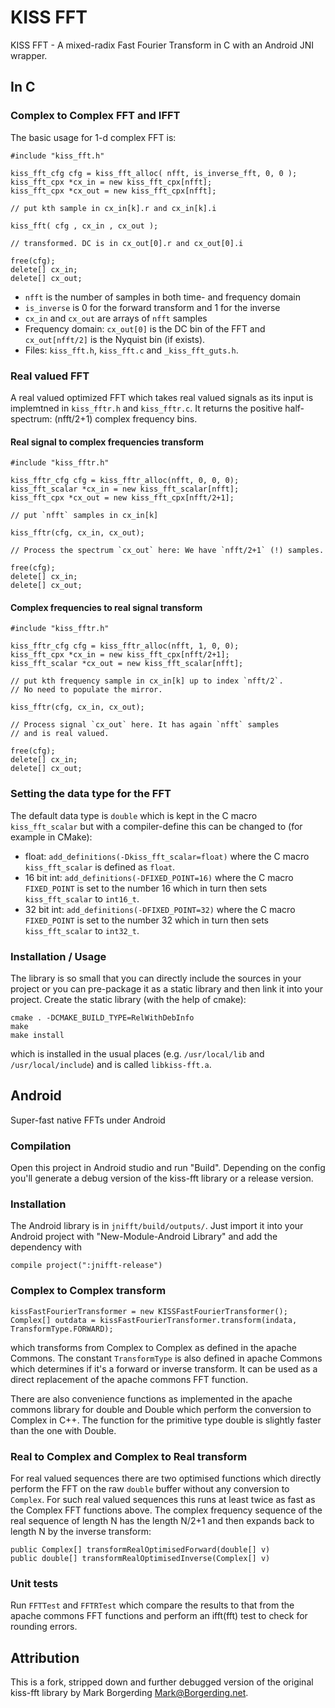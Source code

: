 # KISS FFT

KISS FFT - A mixed-radix Fast Fourier Transform in C with an Android
JNI wrapper.

## In C

### Complex to Complex FFT and IFFT

The basic usage for 1-d complex FFT is:

```
#include "kiss_fft.h"

kiss_fft_cfg cfg = kiss_fft_alloc( nfft, is_inverse_fft, 0, 0 );
kiss_fft_cpx *cx_in = new kiss_fft_cpx[nfft];
kiss_fft_cpx *cx_out = new kiss_fft_cpx[nfft];
    
// put kth sample in cx_in[k].r and cx_in[k].i
            
kiss_fft( cfg , cx_in , cx_out );
            
// transformed. DC is in cx_out[0].r and cx_out[0].i 
            
free(cfg);
delete[] cx_in;
delete[] cx_out;
```
* `nfft` is the number of samples in both time- and frequency domain
* `is_inverse` is 0 for the forward transform and 1 for the inverse
* `cx_in` and `cx_out` are arrays of `nfft` samples
* Frequency domain: `cx_out[0]` is the DC bin of the FFT and `cx_out[nfft/2]`
is the Nyquist bin (if exists).
* Files: `kiss_fft.h`, `kiss_fft.c` and `_kiss_fft_guts.h`.

### Real valued FFT

A real valued optimized FFT which takes real valued signals as its input is implemtned in `kiss_fftr.h` and `kiss_fftr.c`. It returns the positive half-spectrum: (nfft/2+1) complex frequency bins.

#### Real signal to complex frequencies transform

```
#include "kiss_fftr.h"

kiss_fftr_cfg cfg = kiss_fftr_alloc(nfft, 0, 0, 0);
kiss_fft_scalar *cx_in = new kiss_fft_scalar[nfft];
kiss_fft_cpx *cx_out = new kiss_fft_cpx[nfft/2+1];

// put `nfft` samples in cx_in[k]

kiss_fftr(cfg, cx_in, cx_out);

// Process the spectrum `cx_out` here: We have `nfft/2+1` (!) samples.
            
free(cfg);
delete[] cx_in;
delete[] cx_out;
```

#### Complex frequencies to real signal transform

```
#include "kiss_fftr.h"

kiss_fftr_cfg cfg = kiss_fftr_alloc(nfft, 1, 0, 0);
kiss_fft_cpx *cx_in = new kiss_fft_cpx[nfft/2+1];
kiss_fft_scalar *cx_out = new kiss_fft_scalar[nfft];

// put kth frequency sample in cx_in[k] up to index `nfft/2`.
// No need to populate the mirror.

kiss_fftr(cfg, cx_in, cx_out);

// Process signal `cx_out` here. It has again `nfft` samples
// and is real valued.
            
free(cfg);
delete[] cx_in;
delete[] cx_out;
```

### Setting the data type for the FFT
The default data type is `double` which is kept in the C macro `kiss_fft_scalar` but with a compiler-define this can be changed to (for example in CMake):
* float: `add_definitions(-Dkiss_fft_scalar=float)` where the C macro `kiss_fft_scalar` is defined as `float`.
* 16 bit int: `add_definitions(-DFIXED_POINT=16)` where the C macro `FIXED_POINT` is set to the number 16 which in turn then sets `kiss_fft_scalar` to `int16_t`.
* 32 bit int: `add_definitions(-DFIXED_POINT=32)` where the C macro `FIXED_POINT` is set to the number 32 which in turn then sets `kiss_fft_scalar` to `int32_t`.

### Installation / Usage
The library is so small that you can directly include the sources in your
project or you can pre-package it as a static library and then link it
into your project. Create the static library (with the help of cmake):
```
cmake . -DCMAKE_BUILD_TYPE=RelWithDebInfo
make
make install
```
which is installed in the usual places (e.g. `/usr/local/lib` and
`/usr/local/include`) and is called `libkiss-fft.a`.

## Android
Super-fast native FFTs under Android

### Compilation
Open this project in Android studio and run "Build". Depending
on the config you'll generate a debug version of the kiss-fft
library or a release version.

### Installation
The Android library is in `jnifft/build/outputs/`.
Just import it into your Android project with "New-Module-Android Library" and add
the dependency with
```
compile project(":jnifft-release")
```

### Complex to Complex transform
```
kissFastFourierTransformer = new KISSFastFourierTransformer();
Complex[] outdata = kissFastFourierTransformer.transform(indata, TransformType.FORWARD);
```
which transforms from Complex to Complex as defined in the apache Commons.
The constant `TransformType` is also defined in apache Commons which determines
if it's a forward or inverse transform. It can be used as a direct
replacement of the apache commons FFT function.

There are also convenience functions as implemented in the apache commons library for double and Double which perform the conversion to Complex in C++. The function for the primitive type double is slightly faster than the one with Double.

### Real to Complex and Complex to Real transform
For real valued sequences there are two optimised functions which
directly perform the FFT on the raw `double` buffer without any
conversion to `Complex`. For such real valued sequences this runs at least
twice as fast as the Complex FFT functions above.
The complex frequency sequence of the real sequence of length N has the length
N/2+1 and then expands back to length N by the inverse transform:
```
public Complex[] transformRealOptimisedForward(double[] v)
public double[] transformRealOptimisedInverse(Complex[] v)
```

### Unit tests
Run `FFTTest` and `FFTRTest` which compare the results to that from the
apache commons FFT functions and perform an ifft(fft) test to
check for rounding errors.

## Attribution
This is a fork, stripped down and further debugged version of the original kiss-fft library
by Mark Borgerding <Mark@Borgerding.net>.
